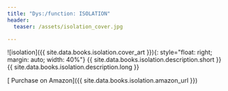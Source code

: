 ```yaml
---
title: "Dys:/function: ISOLATION"
header:
  teaser: /assets/isolation_cover.jpg

---
```


![isolation]({{ site.data.books.isolation.cover_art }}){: style="float: right; margin: auto; width: 40%"}
{{ site.data.books.isolation.description.short }}
{{ site.data.books.isolation.description.long }}

 [<i class='fa fa-shopping-cart'></i> Purchase on Amazon]({{ site.data.books.isolation.amazon_url }})
